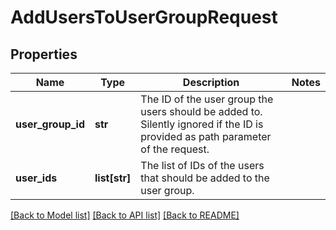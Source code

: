 # AddUsersToUserGroupRequest

## Properties
Name | Type | Description | Notes
------------ | ------------- | ------------- | -------------
**user_group_id** | **str** | The ID of the user group the users should be added to. Silently ignored if the ID is provided as path parameter of the request. | 
**user_ids** | **list[str]** | The list of IDs of the users that should be added to the user group. | 

[[Back to Model list]](../README.md#documentation-for-models) [[Back to API list]](../README.md#documentation-for-api-endpoints) [[Back to README]](../README.md)

